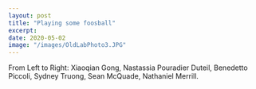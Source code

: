```yaml
---
layout: post
title: "Playing some foosball"
excerpt: 
date: 2020-05-02
image: "/images/OldLabPhoto3.JPG"
---
```


 From Left to Right: Xiaoqian Gong, Nastassia Pouradier Duteil, Benedetto Piccoli, Sydney Truong, Sean McQuade, Nathaniel Merrill.
